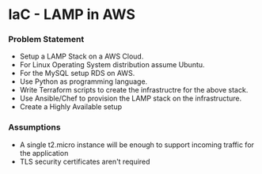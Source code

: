 # IaC - LAMP in AWS

### Problem Statement

* Setup a LAMP Stack on a AWS Cloud.
* For Linux Operating System distribution assume Ubuntu.
* For the MySQL setup RDS on AWS.
* Use Python as programming language.
* Write Terraform scripts to create the infrastructre for the above stack.
* Use Ansible/Chef to provision the LAMP stack on the infrastructure.
* Create a Highly Available setup


### Assumptions

* A single t2.micro instance will be enough to support incoming traffic for the application
* TLS security certificates aren't required
